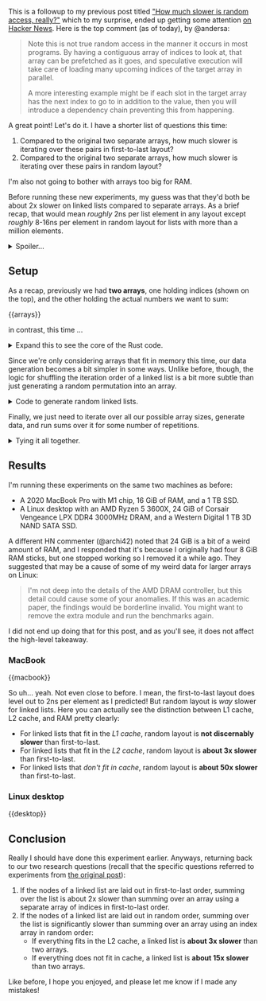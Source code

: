 This is a followup to my previous post titled ["How much slower is random access, really?"](/blog/random-access/) which to my surprise, ended up getting some attention [on Hacker News](https://news.ycombinator.com/item?id=44356385). Here is the top comment (as of today), by @andersa:

> Note this is not true random access in the manner it occurs in most programs. By having a contiguous array of indices to look at, that array can be prefetched as it goes, and speculative execution will take care of loading many upcoming indices of the target array in parallel.
>
> A more interesting example might be if each slot in the target array has the next index to go to in addition to the value, then you will introduce a dependency chain preventing this from happening.

A great point! Let's do it. I have a shorter list of questions this time:

1. Compared to the original two separate arrays, how much slower is iterating over these pairs in first-to-last layout?
2. Compared to the original two separate arrays, how much slower is iterating over these pairs in random layout?

I'm also not going to bother with arrays too big for RAM.

Before running these new experiments, my guess was that they'd both be about 2x slower on linked lists compared to separate arrays. As a brief recap, that would mean _roughly_ 2ns per list element in any layout except _roughly_ 8-16ns per element in random layout for lists with more than a million elements.

<details>
<summary>Spoiler...</summary>

I was pretty much exactly right for question 1! **But _very wrong_ for question 2.**

</details>

## Setup

As a recap, previously we had **two arrays**, one holding indices (shown on the top), and the other holding the actual numbers we want to sum:

{{arrays}}

in contrast, this time ...

<details>
<summary>Expand this to see the core of the Rust code.</summary>

```rust
use std::{fmt, ops::AddAssign};

use num::{Float, Num};

trait Number: Sized + Copy + Into<f64> + AddAssign + Num + Float {}

impl Number for f32 {}

impl Number for f64 {}

trait Int: Copy + TryFrom<usize, Error: fmt::Debug> + Num {
    fn to_usize(self) -> usize;
}

impl Int for u32 {
    fn to_usize(self) -> usize {
        self as usize
    }
}

impl Int for u64 {
    fn to_usize(self) -> usize {
        self as usize
    }
}

fn sum_pairs<T: Number, I: Int>(pairs: &[(T, I)]) -> T {
    let mut total = T::zero();
    let mut i = I::zero();
    loop {
        match pairs.get(i.to_usize()) {
            Some(&(x, j)) => {
                total += x;
                i = j;
            }
            None => return total,
        }
    }
}
```

</details>

Since we're only considering arrays that fit in memory this time, our data generation becomes a bit simpler in some ways. Unlike before, though, the logic for shuffling the iteration order of a linked list is a bit more subtle than just generating a random permutation into an array.

<details>
<summary>Code to generate random linked lists.</summary>

```rust
use rand::{Rng, SeedableRng, seq::SliceRandom};
use rand_distr::{Distribution, Normal, StandardNormal};

fn generate_pairs<T: Number, I: Int>(rng: &mut impl Rng, n: usize) -> Vec<(T, I)>
where
    StandardNormal: Distribution<T>,
{
    let normal = Normal::<T>::new(T::zero(), T::one()).unwrap();
    (0..n)
        .map(|i| (normal.sample(rng), I::try_from(i + 1).unwrap()))
        .collect()
}

fn reorder_pairs<T: Number, I: Int>(rng: &mut impl Rng, mut pairs: Vec<(T, I)>) -> Vec<(T, I)> {
    let n = pairs.len();
    let mut indices: Vec<usize> = (0..n).collect();
    indices.shuffle(rng);
    for i in 0..n {
        let mut next = indices[(i + 1) % n];
        if next == 0 {
            next = n;
        }
        pairs[indices[i]].1 = I::try_from(next).unwrap();
    }
    pairs
}

fn make_rng(seed: u64) -> impl Rng {
    rand_pcg::Pcg64Mcg::seed_from_u64(seed)
}
```

</details>

Finally, we just need to iterate over all our possible array sizes, generate data, and run sums over it for some number of repetitions.

<details>
<summary>Tying it all together.</summary>

```rust
use std::time::Instant;

use serde::Serialize;

#[derive(Serialize)]
struct Measurement {
    bits: usize,
    order: &'static str,
    exponent: usize,
    iteration: usize,
    output: f64,
    seconds: f64,
}

fn measure_pairs<T: Number, I: Int>(
    bits: usize,
    order: &'static str,
    exponent: usize,
    pairs: &[(T, I)],
    repeat: usize,
) {
    for iteration in 0..repeat {
        let start = Instant::now();
        let total = sum_pairs(pairs);
        let duration = start.elapsed();
        let measurement = Measurement {
            bits,
            order,
            exponent,
            iteration,
            output: total.into(),
            seconds: duration.as_secs_f64(),
        };
        println!("{}", serde_json::to_string(&measurement).unwrap());
    }
}

fn measure_many(min: usize, max: usize, repeat: usize) {
    for exponent in min..=max {
        let n = 1 << exponent;
        let mut rng = make_rng(exponent as u64);
        {
            let first_to_last: Vec<(f32, u32)> = generate_pairs(&mut rng, n);
            measure_pairs(32, "unshuffled", exponent, &first_to_last, repeat);
            let random = reorder_pairs(&mut rng, first_to_last);
            measure_pairs(32, "shuffled", exponent, &random, repeat);
        }
        {
            let first_to_last: Vec<(f64, u64)> = generate_pairs(&mut rng, n);
            measure_pairs(64, "unshuffled", exponent, &first_to_last, repeat);
            let random = reorder_pairs(&mut rng, first_to_last);
            measure_pairs(64, "shuffled", exponent, &random, repeat);
        }
    }
}
```

</details>

## Results

I'm running these experiments on the same two machines as before:

- A 2020 MacBook Pro with M1 chip, 16 GiB of RAM, and a 1 TB SSD.
- A Linux desktop with an AMD Ryzen 5 3600X, 24 GiB of Corsair Vengeance LPX DDR4 3000MHz DRAM, and a Western Digital 1 TB 3D NAND SATA SSD.

A different HN commenter (@archi42) noted that 24 GiB is a bit of a weird amount of RAM, and I responded that it's because I originally had four 8 GiB RAM sticks, but one stopped working so I removed it a while ago. They suggested that may be a cause of some of my weird data for larger arrays on Linux:

> I'm not deep into the details of the AMD DRAM controller, but this detail could cause some of your anomalies. If this was an academic paper, the findings would be borderline invalid. You might want to remove the extra module and run the benchmarks again.

I did not end up doing that for this post, and as you'll see, it does not affect the high-level takeaway.

### MacBook

{{macbook}}

So uh... yeah. Not even close to before. I mean, the first-to-last layout does level out to 2ns per element as I predicted! But random layout is _way_ slower for linked lists. Here you can actually see the distinction between L1 cache, L2 cache, and RAM pretty clearly:

- For linked lists that fit in the _L1 cache_, random layout is **not discernably slower** than first-to-last.
- For linked lists that fit in the _L2 cache_, random layout is **about 3x slower** than first-to-last.
- For linked lists that _don't fit in cache_, random layout is **about 50x slower** than first-to-last.

### Linux desktop

{{desktop}}

## Conclusion

Really I should have done this experiment earlier. Anyways, returning back to our two research questions (recall that the specific questions referred to experiments from [the original post](/blog/random-access/)):

1. If the nodes of a linked list are laid out in first-to-last order, summing over the list is about 2x slower than summing over an array using a separate array of indices in first-to-last order.
2. If the nodes of a linked list are laid out in random order, summing over the list is significantly slower than summing over an array using an index array in random order:
   - If everything fits in the L2 cache, a linked list is **about 3x slower** than two arrays.
   - If everything does not fit in cache, a linked list is **about 15x slower** than two arrays.

Like before, I hope you enjoyed, and please let me know if I made any mistakes!

